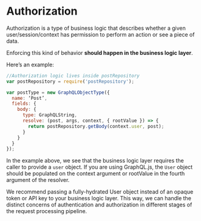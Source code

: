 # Authorization

Authorization is a type of business logic that describes whether a given user/session/context has permission to perform an action or see a piece of data.

Enforcing this kind of behavior **should happen in the business logic layer**.

Here’s an example:

```javascript
//Authorization logic lives inside postRepository
var postRepository = require('postRepository');

var postType = new GraphQLObjectType({
  name: ‘Post’,
  fields: {
    body: {
      type: GraphQLString,
      resolve: (post, args, context, { rootValue }) => {
        return postRepository.getBody(context.user, post);
      }
    }
  }
});
```

In the example above, we see that the business logic layer requires the caller to provide a `user` object. If you are using GraphQL.js, the `User` object should be populated on the context argument or rootValue in the fourth argument of the resolver.

We recommend passing a fully-hydrated User object instead of an opaque token or API key to your business logic layer. This way, we can handle the distinct concerns of authentication and authorization in different stages of the request processing pipeline.